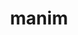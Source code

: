 ---
layout: default
title: manim
permalink: /MachineLearning/packages/manim
parent: packages
grand_parent: python
has_toc: true
---